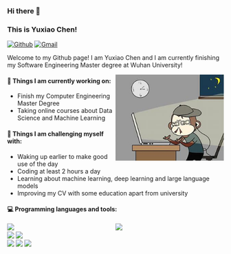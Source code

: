 ### Hi there 👋 
### This is Yuxiao Chen!

[![Github](https://img.shields.io/badge/-Github-000?style=flat&logo=Github&logoColor=white)](https://github.com/robben2019)
[![Gmail](https://img.shields.io/badge/-Gmail-c14438?style=flat&logo=Gmail&logoColor=white)](mailto:yxchen2020@lzu.edu.cn)

Welcome to my Github page! I am Yuxiao Chen and I am currently finishing my Software Engineering Master degree at Wuhan University!  

<img align="right" alt="img" src="https://github.com/robben2019/robben2019.github.io/blob/master/images/OIP.png" width="50%" height="auto" />


#### 🌱 Things I am currently working on: 
- Finish my Computer Engineering Master Degree  
- Taking online courses about Data Science and Machine Learning 

#### :muscle: Things I am challenging myself with:
- Waking up earlier to make good use of the day
- Coding at least 2 hours a day
- Learning about machine learning, deep learning and large language models
- Improving my CV with some education apart from university

#### :computer: Programming languages and tools: 
<p>
	<img width="50%" align="right" src="https://github-readme-stats.vercel.app/api?username=robben2019&show_icons=true&hide_border=true" />
	
<code><img width="10%" src="https://img.shields.io/badge/C-00599C.svg?logo=c&logoColor=white"></code>	
<code><img width="10%" src="https://www.vectorlogo.zone/logos/java/java-ar21.svg"></code>
<code><img width="10%" src="https://www.vectorlogo.zone/logos/python/python-ar21.svg"></code>
<br />
<code><img width="10%" src="https://www.vectorlogo.zone/logos/mysql/mysql-ar21.svg"></code>
<code><img width="10%" src="https://www.vectorlogo.zone/logos/golang/golang-ar21.svg"></code>
<code><img width="10%" src="https://img.shields.io/badge/C++-00599C.svg?logo=c%2B%2B&logoColor=white"></code>
</p>


